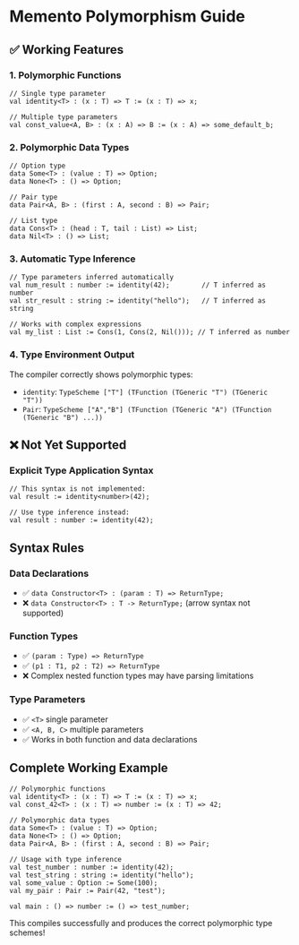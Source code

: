 # Memento Polymorphism Guide

## ✅ Working Features

### 1. Polymorphic Functions
```memento
// Single type parameter
val identity<T> : (x : T) => T := (x : T) => x;

// Multiple type parameters  
val const_value<A, B> : (x : A) => B := (x : A) => some_default_b;
```

### 2. Polymorphic Data Types
```memento
// Option type
data Some<T> : (value : T) => Option;
data None<T> : () => Option;

// Pair type
data Pair<A, B> : (first : A, second : B) => Pair;

// List type
data Cons<T> : (head : T, tail : List) => List;
data Nil<T> : () => List;
```

### 3. Automatic Type Inference
```memento
// Type parameters inferred automatically
val num_result : number := identity(42);        // T inferred as number
val str_result : string := identity("hello");   // T inferred as string

// Works with complex expressions
val my_list : List := Cons(1, Cons(2, Nil())); // T inferred as number
```

### 4. Type Environment Output
The compiler correctly shows polymorphic types:
- `identity`: `TypeScheme ["T"] (TFunction (TGeneric "T") (TGeneric "T"))`
- `Pair`: `TypeScheme ["A","B"] (TFunction (TGeneric "A") (TFunction (TGeneric "B") ...))`

## ❌ Not Yet Supported

### Explicit Type Application Syntax
```memento
// This syntax is not implemented:
val result := identity<number>(42);

// Use type inference instead:
val result : number := identity(42);
```

## Syntax Rules

### Data Declarations
- ✅ `data Constructor<T> : (param : T) => ReturnType;`
- ❌ `data Constructor<T> : T -> ReturnType;` (arrow syntax not supported)

### Function Types
- ✅ `(param : Type) => ReturnType`
- ✅ `(p1 : T1, p2 : T2) => ReturnType` 
- ❌ Complex nested function types may have parsing limitations

### Type Parameters
- ✅ `<T>` single parameter
- ✅ `<A, B, C>` multiple parameters
- ✅ Works in both function and data declarations

## Complete Working Example

```memento
// Polymorphic functions
val identity<T> : (x : T) => T := (x : T) => x;
val const_42<T> : (x : T) => number := (x : T) => 42;

// Polymorphic data types
data Some<T> : (value : T) => Option;
data None<T> : () => Option;
data Pair<A, B> : (first : A, second : B) => Pair;

// Usage with type inference
val test_number : number := identity(42);
val test_string : string := identity("hello");
val some_value : Option := Some(100);
val my_pair : Pair := Pair(42, "test");

val main : () => number := () => test_number;
```

This compiles successfully and produces the correct polymorphic type schemes!